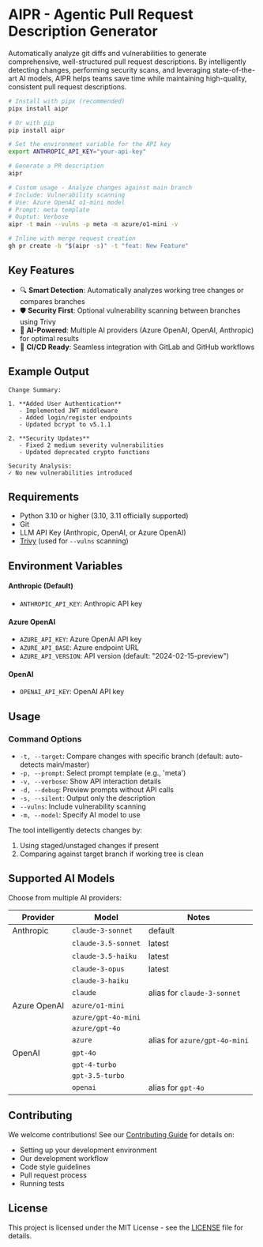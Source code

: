 # AIPR - Agentic Pull Request Description Generator

Automatically analyze git diffs and vulnerabilities to generate comprehensive, well-structured pull request descriptions. By intelligently detecting changes, performing security scans, and leveraging state-of-the-art AI models, AIPR helps teams save time while maintaining high-quality, consistent pull request descriptions.

```bash
# Install with pipx (recommended)
pipx install aipr

# Or with pip
pip install aipr

# Set the environment variable for the API key
export ANTHROPIC_API_KEY="your-api-key"

# Generate a PR description
aipr

# Custom usage - Analyze changes against main branch
# Include: Vulnerability scanning
# Use: Azure OpenAI o1-mini model
# Prompt: meta template
# Ouptut: Verbose
aipr -t main --vulns -p meta -m azure/o1-mini -v

# Inline with merge request creation
gh pr create -b "$(aipr -s)" -t "feat: New Feature"
```

## Key Features

- 🔍 **Smart Detection**: Automatically analyzes working tree changes or compares branches
- 🛡️ **Security First**: Optional vulnerability scanning between branches using Trivy
- 🤖 **AI-Powered**: Multiple AI providers (Azure OpenAI, OpenAI, Anthropic) for optimal results
- 🔄 **CI/CD Ready**: Seamless integration with GitLab and GitHub workflows

## Example Output

```
Change Summary:

1. **Added User Authentication**
   - Implemented JWT middleware
   - Added login/register endpoints
   - Updated bcrypt to v5.1.1

2. **Security Updates**
   - Fixed 2 medium severity vulnerabilities
   - Updated deprecated crypto functions

Security Analysis:
✓ No new vulnerabilities introduced
```

## Requirements

- Python 3.10 or higher (3.10, 3.11 officially supported)
- Git
- LLM API Key (Anthropic, OpenAI, or Azure OpenAI)
- [Trivy](https://aquasecurity.github.io/trivy/latest/getting-started/installation/) (used for `--vulns` scanning)

## Environment Variables

#### Anthropic (Default)
- `ANTHROPIC_API_KEY`: Anthropic API key

#### Azure OpenAI
- `AZURE_API_KEY`: Azure OpenAI API key
- `AZURE_API_BASE`: Azure endpoint URL
- `AZURE_API_VERSION`: API version (default: "2024-02-15-preview")

#### OpenAI
- `OPENAI_API_KEY`: OpenAI API key

## Usage

### Command Options
- `-t, --target`: Compare changes with specific branch (default: auto-detects main/master)
- `-p, --prompt`: Select prompt template (e.g., 'meta')
- `-v, --verbose`: Show API interaction details
- `-d, --debug`: Preview prompts without API calls
- `-s, --silent`: Output only the description
- `--vulns`: Include vulnerability scanning
- `-m, --model`: Specify AI model to use

The tool intelligently detects changes by:
1. Using staged/unstaged changes if present
2. Comparing against target branch if working tree is clean

## Supported AI Models

Choose from multiple AI providers:

| Provider | Model | Notes |
|----------|--------|-------|
| Anthropic | `claude-3-sonnet` | default |
| | `claude-3.5-sonnet` | latest |
| | `claude-3.5-haiku` | latest |
| | `claude-3-opus` | latest |
| | `claude-3-haiku` | |
| | `claude` | alias for `claude-3-sonnet` |
| Azure OpenAI | `azure/o1-mini` | |
| | `azure/gpt-4o-mini` | |
| | `azure/gpt-4o` | |
| | `azure` | alias for `azure/gpt-4o-mini` |
| OpenAI | `gpt-4o` | |
| | `gpt-4-turbo` | |
| | `gpt-3.5-turbo` | |
| | `openai` | alias for `gpt-4o` |

## Contributing

We welcome contributions! See our [Contributing Guide](CONTRIBUTING.md) for details on:
- Setting up your development environment
- Our development workflow
- Code style guidelines
- Pull request process
- Running tests

## License

This project is licensed under the MIT License - see the [LICENSE](LICENSE) file for details.